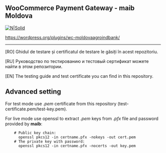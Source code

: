 WooCommerce Payment Gateway - maib Moldova
---------------------------------------------

[![N|Solid](https://www.maib.md/images/logo.svg)](https://www.maib.md)

https://wordpress.org/plugins/wc-moldovaagroindbank/

-------------


[RO] Ghidul de testare și certificatul de testare le găsiți în acest repozitoriu.

[RU] Руководство по тестированию и тестовый сертификат можете найти в этом репозитории.

[EN] The testing guide and test certificate you can find in this repository.

Advanced setting
----------------
For test mode use *.pem* certificate from this repository (test-certificate.pem/test-key.pem).

For live mode use openssl to extract *.pem* keys from *.pfx* file and password provided by **maib**:
        
        # Public key chain:
          openssl pkcs12 -in certname.pfx -nokeys -out cert.pem
        # The private key with password:
          openssl pkcs12 -in certname.pfx -nocerts -out key.pem

